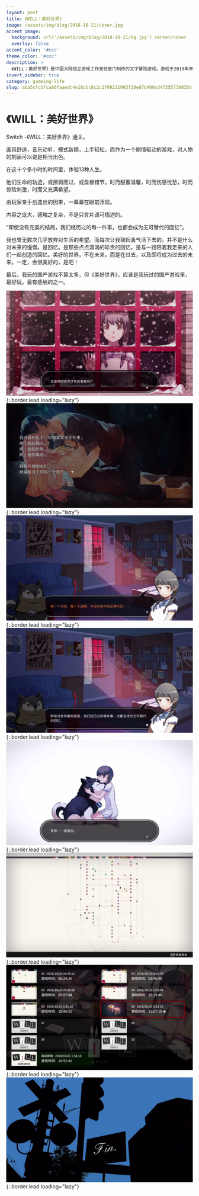```yaml
---
layout: post
title: 《WILL：美好世界》
image: /assets/img/blog/2018-10-21/cover.jpg
accent_image: 
  background: url('/assets/img/blog/2018-10-21/bg.jpg') center/cover
  overlay: false
accent_color: '#ccc'
theme_color: '#ccc'
description: >
  《WILL：美好世界》是中国大陆独立游戏工作室任意门制作的文字冒险游戏。游戏于2015年开发，2017年6月6日在Steam 上发售，对应 Windows 和 macOS 平台。
invert_sidebar: true
category: gameing-life
slug: aba5cfcbfca86faaedc4e16cbc8c2c1f09211993f28e67d400cd47355738035d
---
```


# 《WILL：美好世界》

Switch -《WILL：美好世界》通关。

画风舒适，音乐动听，模式新颖，上手轻松。而作为一个剧情驱动的游戏，对人物的刻画可以说是相当出色。

在这十个多小时的时间里，体验13种人生。

他们生命的轨迹，或擦肩而过，或盘根错节。时而甜蜜温馨，时而伤感忧愁，时而惊险刺激，时而又充满希望。

由玩家亲手创造出的因果，一幕幕在眼前浮现。

内容之庞大，感触之复杂，不是只言片语可描述的。

“即使没有完美的结局，我们经历过的每一件事，也都会成为无可替代的回忆”。

我也曾无数次几乎放弃对生活的希望。而每次让我鼓起勇气活下去的，并不是什么对未来的憧憬。是回忆。是那些点点滴滴的珍贵的回忆。是与一路陪着我走来的人们一起创造的回忆。美好的世界，不在未来，而是在过去，以及即将成为过去的未来。一定，会很美好的，是吧！

最后。我玩的国产游戏不算太多，但《美好世界》，应该是我玩过的国产游戏里，最好玩，最有感触的之一。

![](/assets/img/blog/2018-10-21/1.jpg){:.border.lead loading="lazy"}
![](/assets/img/blog/2018-10-21/2.jpg){:.border.lead loading="lazy"}
![](/assets/img/blog/2018-10-21/3.jpg){:.border.lead loading="lazy"}
![](/assets/img/blog/2018-10-21/4.jpg){:.border.lead loading="lazy"}
![](/assets/img/blog/2018-10-21/5.jpg){:.border.lead loading="lazy"}
![](/assets/img/blog/2018-10-21/6.jpg){:.border.lead loading="lazy"}
![](/assets/img/blog/2018-10-21/7.jpg){:.border.lead loading="lazy"}
![](/assets/img/blog/2018-10-21/8.jpg){:.border.lead loading="lazy"}

